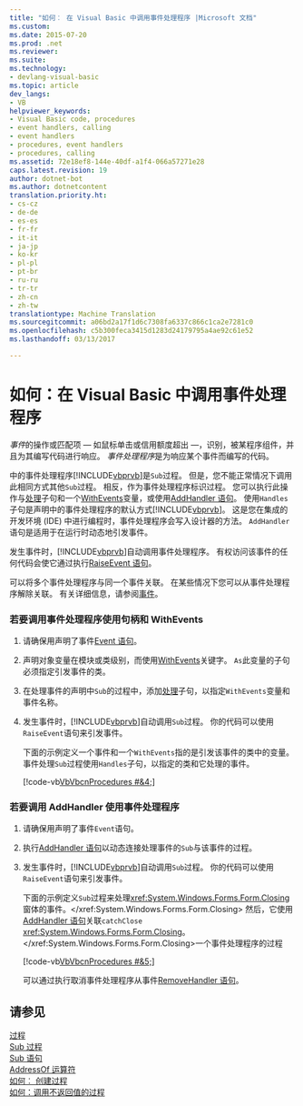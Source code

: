 ```yaml
---
title: "如何︰ 在 Visual Basic 中调用事件处理程序 |Microsoft 文档"
ms.custom: 
ms.date: 2015-07-20
ms.prod: .net
ms.reviewer: 
ms.suite: 
ms.technology:
- devlang-visual-basic
ms.topic: article
dev_langs:
- VB
helpviewer_keywords:
- Visual Basic code, procedures
- event handlers, calling
- event handlers
- procedures, event handlers
- procedures, calling
ms.assetid: 72e18ef8-144e-40df-a1f4-066a57271e28
caps.latest.revision: 19
author: dotnet-bot
ms.author: dotnetcontent
translation.priority.ht:
- cs-cz
- de-de
- es-es
- fr-fr
- it-it
- ja-jp
- ko-kr
- pl-pl
- pt-br
- ru-ru
- tr-tr
- zh-cn
- zh-tw
translationtype: Machine Translation
ms.sourcegitcommit: a06bd2a17f1d6c7308fa6337c866c1ca2e7281c0
ms.openlocfilehash: c5b300feca3415d1283d24179795a4ae92c61e52
ms.lasthandoff: 03/13/2017

---
```

# <a name="how-to-call-an-event-handler-in-visual-basic"></a>如何：在 Visual Basic 中调用事件处理程序
*事件*的操作或匹配项 — 如鼠标单击或信用额度超出 —，识别，被某程序组件，并且为其编写代码进行响应。 *事件处理程序*是为响应某个事件而编写的代码。  
  
 中的事件处理程序[!INCLUDE[vbprvb](../../../../csharp/programming-guide/concepts/linq/includes/vbprvb_md.md)]是`Sub`过程。 但是，您不能正常情况下调用此相同方式其他`Sub`过程。 相反，作为事件处理程序标识过程。 您可以执行此操作与[处理](../../../../visual-basic/language-reference/statements/handles-clause.md)子句和一个[WithEvents](../../../../visual-basic/language-reference/modifiers/withevents.md)变量，或使用[AddHandler 语句](../../../../visual-basic/language-reference/statements/addhandler-statement.md)。 使用`Handles`子句是声明中的事件处理程序的默认方式[!INCLUDE[vbprvb](../../../../csharp/programming-guide/concepts/linq/includes/vbprvb_md.md)]。 这是您在集成的开发环境 (IDE) 中进行编程时，事件处理程序会写入设计器的方法。 `AddHandler`语句是适用于在运行时动态地引发事件。  
  
 发生事件时，[!INCLUDE[vbprvb](../../../../csharp/programming-guide/concepts/linq/includes/vbprvb_md.md)]自动调用事件处理程序。 有权访问该事件的任何代码会使它通过执行[RaiseEvent 语句](../../../../visual-basic/language-reference/statements/raiseevent-statement.md)。  
  
 可以将多个事件处理程序与同一个事件关联。 在某些情况下您可以从事件处理程序解除关联。 有关详细信息，请参阅[事件](../../../../visual-basic/programming-guide/language-features/events/index.md)。  
  
### <a name="to-call-an-event-handler-using-handles-and-withevents"></a>若要调用事件处理程序使用句柄和 WithEvents  
  
1.  请确保用声明了事件[Event 语句](../../../../visual-basic/language-reference/statements/event-statement.md)。  
  
2.  声明对象变量在模块或类级别，而使用[WithEvents](../../../../visual-basic/language-reference/modifiers/withevents.md)关键字。 `As`此变量的子句必须指定引发事件的类。  
  
3.  在处理事件的声明中`Sub`的过程中，添加[处理](../../../../visual-basic/language-reference/statements/handles-clause.md)子句，以指定`WithEvents`变量和事件名称。  
  
4.  发生事件时，[!INCLUDE[vbprvb](../../../../csharp/programming-guide/concepts/linq/includes/vbprvb_md.md)]自动调用`Sub`过程。 你的代码可以使用`RaiseEvent`语句来引发事件。  
  
     下面的示例定义一个事件和一个`WithEvents`指的是引发该事件的类中的变量。 事件处理`Sub`过程使用`Handles`子句，以指定的类和它处理的事件。  
  
     [!code-vb[VbVbcnProcedures #&4;](./codesnippet/VisualBasic/how-to-call-an-event-handler_1.vb)]  
  
### <a name="to-call-an-event-handler-using-addhandler"></a>若要调用 AddHandler 使用事件处理程序  
  
1.  请确保用声明了事件`Event`语句。  
  
2.  执行[AddHandler 语句](../../../../visual-basic/language-reference/statements/addhandler-statement.md)以动态连接处理事件的`Sub`与该事件的过程。  
  
3.  发生事件时，[!INCLUDE[vbprvb](../../../../csharp/programming-guide/concepts/linq/includes/vbprvb_md.md)]自动调用`Sub`过程。 你的代码可以使用`RaiseEvent`语句来引发事件。  
  
     下面的示例定义`Sub`过程来处理<xref:System.Windows.Forms.Form.Closing>窗体的事件。</xref:System.Windows.Forms.Form.Closing> 然后，它使用[AddHandler 语句](../../../../visual-basic/language-reference/statements/addhandler-statement.md)关联`catchClose` <xref:System.Windows.Forms.Form.Closing>。</xref:System.Windows.Forms.Form.Closing>一个事件处理程序的过程  
  
     [!code-vb[VbVbcnProcedures #&5;](./codesnippet/VisualBasic/how-to-call-an-event-handler_2.vb)]  
  
     可以通过执行取消事件处理程序从事件[RemoveHandler 语句](../../../../visual-basic/language-reference/statements/removehandler-statement.md)。  
  
## <a name="see-also"></a>请参见  
 [过程](./index.md)   
 [Sub 过程](./sub-procedures.md)   
 [Sub 语句](../../../../visual-basic/language-reference/statements/sub-statement.md)   
 [AddressOf 运算符](../../../../visual-basic/language-reference/operators/addressof-operator.md)   
 [如何︰ 创建过程](./how-to-create-a-procedure.md)   
 [如何：调用不返回值的过程](./how-to-call-a-procedure-that-does-not-return-a-value.md)
